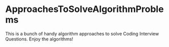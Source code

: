 # ApproachesToSolveAlgorithmProblems
This is a bunch of handy algorithm approaches to solve Coding Interview Questions.
Enjoy the algorithms!
